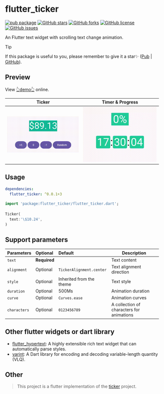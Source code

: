 # flutter_ticker

[![pub package](https://img.shields.io/pub/v/flutter_ticker.svg)](https://pub.dartlang.org/packages/flutter_ticker)
[![GitHub stars](https://img.shields.io/github/stars/fingerart/flutter_ticker)](https://github.com/fingerart/flutter_ticker/stargazers)
[![GitHub forks](https://img.shields.io/github/forks/fingerart/flutter_ticker)](https://github.com/fingerart/flutter_ticker/network)
[![GitHub license](https://img.shields.io/github/license/fingerart/flutter_ticker)](https://github.com/fingerart/flutter_ticker/blob/main/LICENSE)
[![GitHub issues](https://img.shields.io/github/issues/fingerart/flutter_ticker)](https://github.com/fingerart/flutter_ticker/issues)

An Flutter text widget with scrolling text change animation.

> [!TIP]
> If this package is useful to you, please remember to give it a star✨ ([Pub](https://pub.dev/packages/flutter_ticker) | [GitHub](https://github.com/fingerart/flutter_ticker)).


## Preview

View [👆demo👆](https://fingerart.github.io/flutter_ticker) online.

| Ticker                                                                                                    | Timer & Progress                                                                             |
|-----------------------------------------------------------------------------------------------------------|----------------------------------------------------------------------------------------------|
| ![flutter_ticker](https://raw.githubusercontent.com/fingerart/flutter_ticker/main/arts/demo.gif?raw=true) | ![](https://raw.githubusercontent.com/fingerart/flutter_ticker/main/arts/demo2.gif?raw=true) |


## Usage

```yaml
dependencies:
  flutter_ticker: ^0.0.1+3
```

```dart
import 'package:flutter_ticker/flutter_ticker.dart';

Ticker(
  text:'\$10.24',
)
```

## Support parameters

| Parameters   | Optional     | Default                  | Description                               |
|:-------------|:-------------|:-------------------------|-------------------------------------------|
| `text`       | **Required** |                          | Text content                              |
| `alignment`  | Optional     | `TickerAlignment.center` | Text alignment direction                  |
| `style`      | Optional     | Inherited from the theme | Text style                                |
| `duration`   | Optional     | 500Ms                    | Animation duration                        |
| `curve`      | Optional     | `Curves.ease`            | Animation curves                          |
| `characters` | Optional     | `0123456789`             | A collection of characters for animations |

## Other flutter widgets or dart library

- [flutter_hypertext](https://pub.dev/packages/flutter_hypertext): A highly extensible rich text widget that can automatically parse styles.
- [varint](https://pub.dev/packages/varint): A Dart library for encoding and decoding variable-length quantity (VLQ).

## Other

> This project is a flutter implementation of the [ticker](https://github.com/robinhood/ticker)
> project.